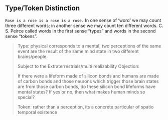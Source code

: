 ## Type/Token Distinction
`Rose is a rose is a rose is a rose.`
In one sense of ‘word’ we may count three different words; in another sense we may count ten different words. C. S. Peirce called words in the first sense “types” and words in the second sense “tokens”.

> Type: physical corresponds to a mental, two perceptions of the same event are the result of the same mind state in two different brains/people.
> 
> Subject to the Extraterrestrials/multi realizability Objection:
> 
> If there were a lifeform made of silicon bonds and humans are made of carbon bonds and those neurons which trigger those brain states are from those carbon bonds, do these silicon bond lifeforms have mental states? If yes or no, then what makes human minds so special?
> 
> Token: rather than a perception, its a concrete particular of spatio temporal existence